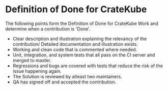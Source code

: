 # Definition of Done for CrateKube
The following points form the Definition of Done for CrateKube Work and determine when a contribution is 'Done'.
- Clear description and illustration explaining the relevancy of the contribution/ Detailed documentation and illustration exists. 
- Working and clean code that is commented where needed.
- Unit, integration, and system tests that all pass on the CI server and merged to master.
- Regressions and bugs are covered with tests that reduce the risk of the issue happening again.
- The Solution is reviewed by atleast two maintainers.
- QA has signed off and accepted the contribution.



